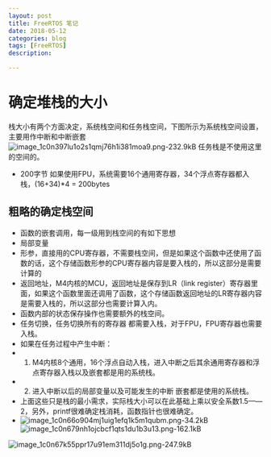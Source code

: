 ```yaml
---
layout: post
title: FreeRTOS 笔记
date: 2018-05-12
categories: blog
tags: [FreeRTOS]
description: 

---
```


# 确定堆栈的大小
栈大小有两个方面决定，系统栈空间和任务栈空间，下图所示为系统栈空间设置，主要用作中断和中断嵌套![image_1c0n397lu1o2s1qmj76h1i381moa9.png-232.9kB][1]
任务栈是不使用这里的空间的。

- 200字节
如果使用FPU，系统需要16个通用寄存器，34个浮点寄存器都入栈，(16+34)*4 = 200bytes

## 粗略的确定栈空间
- 函数的嵌套调用，每一级用到栈空间的有如下思想
- 局部变量
- 形参，直接用的CPU寄存器，不需要栈空间，但是如果这个函数中还使用了函数的话，这个存储函数形参的CPU寄存器内容是要入栈的，所以这部分是需要计算的
- 返回地址，M4内核的MCU，返回地址是保存到LR（link register）寄存器里面，如果这个函数里面还调用了函数，这个存储函数返回地址的LR寄存器内容是需要入栈的，所以这部分也需要计算入内。
- 函数内部的状态保存操作也需要额外的栈空间。
- 任务切换，任务切换所有的寄存器 都需要入栈，对于FPU，FPU寄存器也需要入栈。
- 如果在任务过程中产生中断：
- 1. M4内核8个通用，16个浮点自动入栈，进入中断之后其余通用寄存器和浮点寄存器入栈以及嵌套都是用的系统栈。
- 2. 进入中断以后的局部变量以及可能发生的中断 嵌套都是使用的系统栈。
- 上面这些只是栈的最小需求，实际栈大小可以在此基础上乘以安全系数1.5——2，另外，printf很难确定栈消耗，函数指针也很难确定。
- ![image_1c0n66o904mj1uig1efq1k5m1qubm.png-34.2kB][2]
![image_1c0n679nh1ojcbcf1qts1du1b3u13.png-162.1kB][3]


![image_1c0n67k55ppr17u91em311dj5o1g.png-247.9kB][4]


  [1]: http://static.zybuluo.com/xiangran/ojlap9tvqeia1unpcq64vq8i/image_1c0n397lu1o2s1qmj76h1i381moa9.png
  [2]: http://static.zybuluo.com/xiangran/137gg183pqbnb23u2hunktqv/image_1c0n66o904mj1uig1efq1k5m1qubm.png
  [3]: http://static.zybuluo.com/xiangran/d4m8p0ph7ohnf2w7tadmr0si/image_1c0n679nh1ojcbcf1qts1du1b3u13.png
  [4]: http://static.zybuluo.com/xiangran/or6kdotplo7yfa2iep6rlk4m/image_1c0n67k55ppr17u91em311dj5o1g.png
